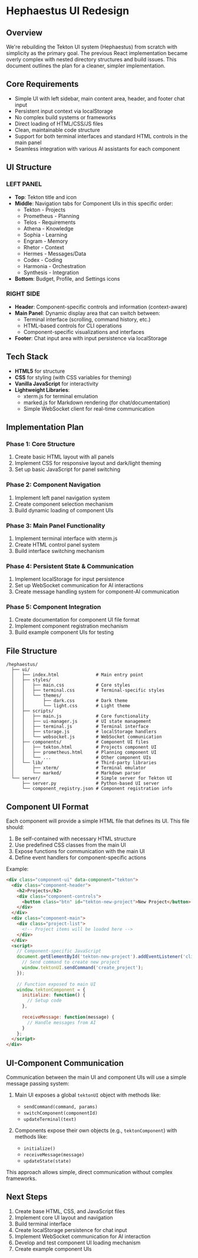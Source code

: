 # Hephaestus UI Redesign

## Overview

We're rebuilding the Tekton UI system (Hephaestus) from scratch with simplicity as the primary goal. The previous React implementation became overly complex with nested directory structures and build issues. This document outlines the plan for a cleaner, simpler implementation.

## Core Requirements

- Simple UI with left sidebar, main content area, header, and footer chat input
- Persistent input context via localStorage
- No complex build systems or frameworks
- Direct loading of HTML/CSS/JS files
- Clean, maintainable code structure
- Support for both terminal interfaces and standard HTML controls in the main panel
- Seamless integration with various AI assistants for each component

## UI Structure

### LEFT PANEL
- **Top**: Tekton title and icon
- **Middle**: Navigation tabs for Component UIs in this specific order:
  * Tekton - Projects
  * Prometheus - Planning
  * Telos - Requirements
  * Athena - Knowledge
  * Sophia - Learning
  * Engram - Memory
  * Rhetor - Context
  * Hermes - Messages/Data
  * Codex - Coding
  * Harmonia - Orchestration
  * Synthesis - Integration
- **Bottom**: Budget, Profile, and Settings icons

### RIGHT SIDE
- **Header**: Component-specific controls and information (context-aware)
- **Main Panel**: Dynamic display area that can switch between:
  * Terminal interface (scrolling, command history, etc.)
  * HTML-based controls for CLI operations
  * Component-specific visualizations and interfaces
- **Footer**: Chat input area with input persistence via localStorage

## Tech Stack

- **HTML5** for structure
- **CSS** for styling (with CSS variables for theming)
- **Vanilla JavaScript** for interactivity
- **Lightweight Libraries**:
  * xterm.js for terminal emulation
  * marked.js for Markdown rendering (for chat/documentation)
  * Simple WebSocket client for real-time communication

## Implementation Plan

### Phase 1: Core Structure
1. Create basic HTML layout with all panels
2. Implement CSS for responsive layout and dark/light theming
3. Set up basic JavaScript for panel switching

### Phase 2: Component Navigation
1. Implement left panel navigation system
2. Create component selection mechanism
3. Build dynamic loading of component UIs

### Phase 3: Main Panel Functionality
1. Implement terminal interface with xterm.js
2. Create HTML control panel system
3. Build interface switching mechanism

### Phase 4: Persistent State & Communication
1. Implement localStorage for input persistence
2. Set up WebSocket communication for AI interactions
3. Create message handling system for component-AI communication

### Phase 5: Component Integration
1. Create documentation for component UI file format
2. Implement component registration mechanism
3. Build example component UIs for testing

## File Structure

```
/hephaestus/
  ├── ui/
  │   ├── index.html              # Main entry point
  │   ├── styles/
  │   │   ├── main.css            # Core styles
  │   │   ├── terminal.css        # Terminal-specific styles
  │   │   └── themes/
  │   │       ├── dark.css        # Dark theme
  │   │       └── light.css       # Light theme
  │   ├── scripts/
  │   │   ├── main.js             # Core functionality
  │   │   ├── ui-manager.js       # UI state management
  │   │   ├── terminal.js         # Terminal interface
  │   │   ├── storage.js          # localStorage handlers
  │   │   └── websocket.js        # WebSocket communication
  │   ├── components/             # Component UI files
  │   │   ├── tekton.html         # Projects component UI
  │   │   ├── prometheus.html     # Planning component UI
  │   │   └── ...                 # Other component UIs
  │   └── lib/                    # Third-party libraries
  │       ├── xterm/              # Terminal emulator
  │       └── marked/             # Markdown parser
  └── server/                     # Simple server for Tekton UI
      ├── server.py               # Python-based UI server
      └── component_registry.json # Component registration info
```

## Component UI Format

Each component will provide a simple HTML file that defines its UI. This file should:

1. Be self-contained with necessary HTML structure
2. Use predefined CSS classes from the main UI
3. Expose functions for communication with the main UI
4. Define event handlers for component-specific actions

Example:
```html
<div class="component-ui" data-component="tekton">
  <div class="component-header">
    <h2>Projects</h2>
    <div class="component-controls">
      <button class="btn" id="tekton-new-project">New Project</button>
    </div>
  </div>
  <div class="component-main">
    <div class="project-list">
      <!-- Project items will be loaded here -->
    </div>
  </div>
  <script>
    // Component-specific JavaScript
    document.getElementById('tekton-new-project').addEventListener('click', function() {
      // Send command to create new project
      window.tektonUI.sendCommand('create_project');
    });
    
    // Function exposed to main UI
    window.tektonComponent = {
      initialize: function() {
        // Setup code
      },
      
      receiveMessage: function(message) {
        // Handle messages from AI
      }
    };
  </script>
</div>
```

## UI-Component Communication

Communication between the main UI and component UIs will use a simple message passing system:

1. Main UI exposes a global `tektonUI` object with methods like:
   - `sendCommand(command, params)`
   - `switchComponent(componentId)`
   - `updateTerminal(text)`

2. Components expose their own objects (e.g., `tektonComponent`) with methods like:
   - `initialize()`
   - `receiveMessage(message)`
   - `updateState(state)`

This approach allows simple, direct communication without complex frameworks.

## Next Steps

1. Create base HTML, CSS, and JavaScript files
2. Implement core UI layout and navigation
3. Build terminal interface
4. Create localStorage persistence for chat input
5. Implement WebSocket communication for AI interaction
6. Develop and test component UI loading mechanism
7. Create example component UIs
